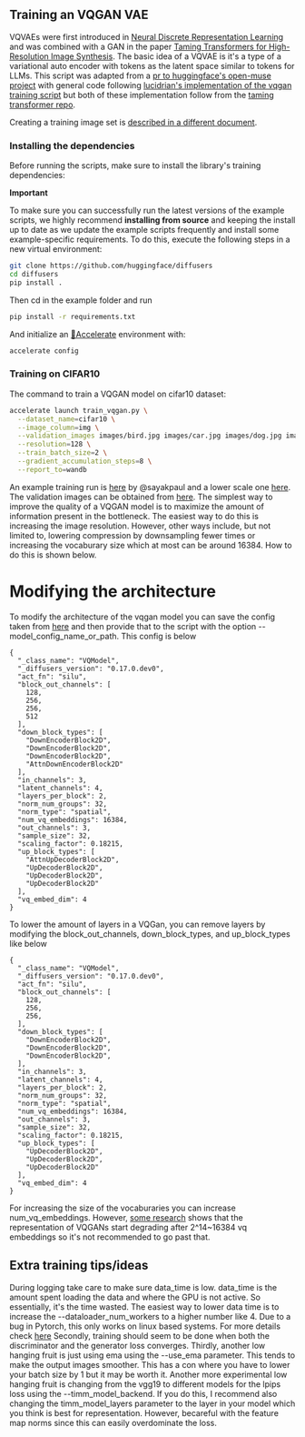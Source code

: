 ## Training an VQGAN VAE
VQVAEs were first introduced in [Neural Discrete Representation Learning](https://arxiv.org/abs/1711.00937) and was combined with a GAN in the paper [Taming Transformers for High-Resolution Image Synthesis](https://arxiv.org/abs/2012.09841). The basic idea of a VQVAE is it's a type of a variational auto encoder with tokens as the latent space similar to tokens for LLMs. This script was adapted from a [pr to huggingface's open-muse project](https://github.com/huggingface/open-muse/pull/52) with general code following [lucidrian's implementation of the vqgan training script](https://github.com/lucidrains/muse-maskgit-pytorch/blob/main/muse_maskgit_pytorch/trainers.py) but both of these implementation follow from the [taming transformer repo](https://github.com/CompVis/taming-transformers?tab=readme-ov-file).


Creating a training image set is [described in a different document](https://huggingface.co/docs/datasets/image_process#image-datasets).

### Installing the dependencies

Before running the scripts, make sure to install the library's training dependencies:

**Important**

To make sure you can successfully run the latest versions of the example scripts, we highly recommend **installing from source** and keeping the install up to date as we update the example scripts frequently and install some example-specific requirements. To do this, execute the following steps in a new virtual environment:
```bash
git clone https://github.com/huggingface/diffusers
cd diffusers
pip install .
```

Then cd in the example folder  and run
```bash
pip install -r requirements.txt
```


And initialize an [🤗Accelerate](https://github.com/huggingface/accelerate/) environment with:

```bash
accelerate config
```

### Training on CIFAR10

The command to train a VQGAN model on cifar10 dataset:

```bash
accelerate launch train_vqgan.py \
  --dataset_name=cifar10 \
  --image_column=img \
  --validation_images images/bird.jpg images/car.jpg images/dog.jpg images/frog.jpg \
  --resolution=128 \
  --train_batch_size=2 \
  --gradient_accumulation_steps=8 \
  --report_to=wandb
```

An example training run is [here](https://wandb.ai/sayakpaul/vqgan-training/runs/0m5kzdfp) by @sayakpaul and a lower scale one [here](https://wandb.ai/dsbuddy27/vqgan-training/runs/eqd6xi4n?nw=nwuserisamu). The validation images can be obtained from [here](https://huggingface.co/datasets/diffusers/docs-images/tree/main/vqgan_validation_images).
The simplest way to improve the quality of a VQGAN model is to maximize the amount of information present in the bottleneck. The easiest way to do this is increasing the image resolution. However, other ways include, but not limited to, lowering compression by downsampling fewer times or increasing the vocaburary size which at most can be around 16384. How to do this is shown below.

# Modifying the architecture

To modify the architecture of the vqgan model you can save the config taken from [here](https://huggingface.co/kandinsky-community/kandinsky-2-2-decoder/blob/main/movq/config.json) and then provide that to the script with the option --model_config_name_or_path. This config is below
```
{
  "_class_name": "VQModel",
  "_diffusers_version": "0.17.0.dev0",
  "act_fn": "silu",
  "block_out_channels": [
    128,
    256,
    256,
    512
  ],
  "down_block_types": [
    "DownEncoderBlock2D",
    "DownEncoderBlock2D",
    "DownEncoderBlock2D",
    "AttnDownEncoderBlock2D"
  ],
  "in_channels": 3,
  "latent_channels": 4,
  "layers_per_block": 2,
  "norm_num_groups": 32,
  "norm_type": "spatial",
  "num_vq_embeddings": 16384,
  "out_channels": 3,
  "sample_size": 32,
  "scaling_factor": 0.18215,
  "up_block_types": [
    "AttnUpDecoderBlock2D",
    "UpDecoderBlock2D",
    "UpDecoderBlock2D",
    "UpDecoderBlock2D"
  ],
  "vq_embed_dim": 4
}
```
To lower the amount of layers in a VQGan, you can remove layers by modifying the block_out_channels, down_block_types, and up_block_types like below
```
{
  "_class_name": "VQModel",
  "_diffusers_version": "0.17.0.dev0",
  "act_fn": "silu",
  "block_out_channels": [
    128,
    256,
    256,
  ],
  "down_block_types": [
    "DownEncoderBlock2D",
    "DownEncoderBlock2D",
    "DownEncoderBlock2D",
  ],
  "in_channels": 3,
  "latent_channels": 4,
  "layers_per_block": 2,
  "norm_num_groups": 32,
  "norm_type": "spatial",
  "num_vq_embeddings": 16384,
  "out_channels": 3,
  "sample_size": 32,
  "scaling_factor": 0.18215,
  "up_block_types": [
    "UpDecoderBlock2D",
    "UpDecoderBlock2D",
    "UpDecoderBlock2D"
  ],
  "vq_embed_dim": 4
}
```
For increasing the size of the vocaburaries you can increase num_vq_embeddings. However, [some research](https://magvit.cs.cmu.edu/v2/) shows that the representation of VQGANs start degrading after 2^14~16384 vq embeddings so it's not recommended to go past that.

## Extra training tips/ideas
During logging take care to make sure data_time is low. data_time is the amount spent loading the data and where the GPU is not active. So essentially, it's the time wasted. The easiest way to lower data time is to increase the --dataloader_num_workers to a higher number like 4. Due to a bug in Pytorch, this only works on linux based systems. For more details check [here](https://github.com/huggingface/diffusers/issues/7646)
Secondly, training should seem to be done when both the discriminator and the generator loss converges.
Thirdly, another low hanging fruit is just using ema using the --use_ema parameter. This tends to make the output images smoother. This has a con where you have to lower your batch size by 1 but it may be worth it.
Another more experimental low hanging fruit is changing from the vgg19 to different models for the lpips loss using the --timm_model_backend. If you do this, I recommend also changing the timm_model_layers parameter to the layer in your model which you think is best for representation. However, becareful with the feature map norms since this can easily overdominate the loss.